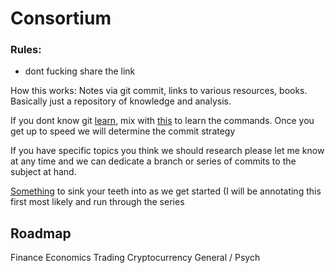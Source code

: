 # Consortium

### Rules:
- dont fucking share the link

How this works:
Notes via git commit, links to various resources, books. Basically just a repository of knowledge and analysis.

If you dont know git [learn](http://think-like-a-git.net/sections/graph-theory/seven-bridges-of-konigsberg.html), mix with [this](http://rogerdudler.github.io/git-guide/) to learn the commands. Once you get up to speed we will determine the commit strategy

If you have specific topics you think we should research please let me know at any time and we can dedicate a branch or series of commits to the subject at hand.

[Something](https://www.youtube.com/watch?v=ARrNYyJEnFI&t=3353s) to sink your teeth into as we get started (I will be annotating this first most likely and run through the series
## Roadmap

Finance
Economics
Trading
Cryptocurrency
General / Psych
